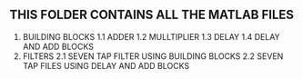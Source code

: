 ## THIS FOLDER CONTAINS ALL THE MATLAB FILES
1. BUILDING BLOCKS
	1.1 ADDER
	1.2 MULLTIPLIER
	1.3 DELAY
	1.4 DELAY AND ADD BLOCKS
2. FILTERS
	2.1 SEVEN TAP FILTER USING BUILDING BLOCKS
	2.2 SEVEN TAP FILES USING DELAY AND ADD BLOCKS